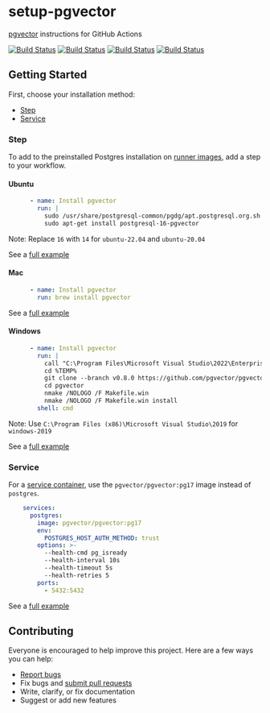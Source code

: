 # setup-pgvector

[pgvector](https://github.com/pgvector/pgvector) instructions for GitHub Actions

[![Build Status](https://github.com/pgvector/setup-pgvector/actions/workflows/step-ubuntu.yml/badge.svg?branch=master)](https://github.com/pgvector/setup-pgvector/actions/workflows/step-ubuntu.yml) [![Build Status](https://github.com/pgvector/setup-pgvector/actions/workflows/step-mac.yml/badge.svg?branch=master)](https://github.com/pgvector/setup-pgvector/actions/workflows/step-mac.yml) [![Build Status](https://github.com/pgvector/setup-pgvector/actions/workflows/step-windows.yml/badge.svg?branch=master)](https://github.com/pgvector/setup-pgvector/actions/workflows/step-windows.yml) [![Build Status](https://github.com/pgvector/setup-pgvector/actions/workflows/service.yml/badge.svg?branch=master)](https://github.com/pgvector/setup-pgvector/actions/workflows/service.yml)

## Getting Started

First, choose your installation method:

- [Step](#step)
- [Service](#service)

### Step

To add to the preinstalled Postgres installation on [runner images](https://github.com/actions/runner-images#available-images), add a step to your workflow.

#### Ubuntu

```yml
      - name: Install pgvector
        run: |
          sudo /usr/share/postgresql-common/pgdg/apt.postgresql.org.sh -y
          sudo apt-get install postgresql-16-pgvector
```

Note: Replace `16` with `14` for `ubuntu-22.04` and `ubuntu-20.04`

See a [full example](https://github.com/pgvector/setup-pgvector/blob/master/.github/workflows/step-ubuntu.yml)

#### Mac

```yml
      - name: Install pgvector
        run: brew install pgvector
```

See a [full example](https://github.com/pgvector/setup-pgvector/blob/master/.github/workflows/step-mac.yml)

#### Windows

```yml
      - name: Install pgvector
        run: |
          call "C:\Program Files\Microsoft Visual Studio\2022\Enterprise\VC\Auxiliary\Build\vcvars64.bat"
          cd %TEMP%
          git clone --branch v0.8.0 https://github.com/pgvector/pgvector.git
          cd pgvector
          nmake /NOLOGO /F Makefile.win
          nmake /NOLOGO /F Makefile.win install
        shell: cmd
```

Note: Use `C:\Program Files (x86)\Microsoft Visual Studio\2019` for `windows-2019`

See a [full example](https://github.com/pgvector/setup-pgvector/blob/master/.github/workflows/step-windows.yml)

### Service

For a [service container](https://docs.github.com/en/actions/using-containerized-services/creating-postgresql-service-containers), use the `pgvector/pgvector:pg17` image instead of `postgres`.

```yml
    services:
      postgres:
        image: pgvector/pgvector:pg17
        env:
          POSTGRES_HOST_AUTH_METHOD: trust
        options: >-
          --health-cmd pg_isready
          --health-interval 10s
          --health-timeout 5s
          --health-retries 5
        ports:
          - 5432:5432
```

See a [full example](https://github.com/pgvector/setup-pgvector/blob/master/.github/workflows/service.yml)

## Contributing

Everyone is encouraged to help improve this project. Here are a few ways you can help:

- [Report bugs](https://github.com/pgvector/setup-pgvector/issues)
- Fix bugs and [submit pull requests](https://github.com/pgvector/setup-pgvector/pulls)
- Write, clarify, or fix documentation
- Suggest or add new features
